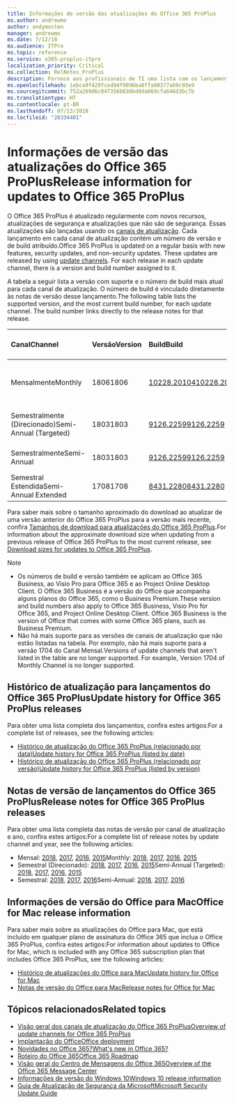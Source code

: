 ```yaml
---
title: Informações de versão das atualizações do Office 365 ProPlus
ms.author: andrewmo
author: andymosten
manager: andrewmo
ms.date: 7/12/18
ms.audience: ITPro
ms.topic: reference
ms.service: o365-proplus-itpro
localization_priority: Critical
ms.collection: RelNotes_ProPlus
description: Fornece aos profissionais de TI uma lista com os lançamentos mais recentes para o Office 365 ProPlus para cada canal de atualização, e links para notas de versão e o histórico de atualizações
ms.openlocfilehash: 1ebca9f429fced94f9096ba8ffa00377ab9c93e9
ms.sourcegitcommit: 752a269d6c047356b638bd8da669cfa646d3bc7b
ms.translationtype: HT
ms.contentlocale: pt-BR
ms.lasthandoff: 07/13/2018
ms.locfileid: "20334401"
---
```

# <a name="release-information-for-updates-to-office-365-proplus"></a><span data-ttu-id="65338-103">Informações de versão das atualizações do Office 365 ProPlus</span><span class="sxs-lookup"><span data-stu-id="65338-103">Release information for updates to Office 365 ProPlus</span></span>

<span data-ttu-id="65338-p101">O Office 365 ProPlus é atualizado regularmente com novos recursos, atualizações de segurança e atualizações que não são de segurança. Essas atualizações são lançadas usando os [canais de atualização](https://docs.microsoft.com/deployoffice/overview-of-update-channels-for-office-365-proplus). Cada lançamento em cada canal de atualização contém um número de versão e de build atribuído.</span><span class="sxs-lookup"><span data-stu-id="65338-p101">Office 365 ProPlus is updated on a regular basis with new features, security updates, and non-security updates. These updates are released by using [update channels](https://docs.microsoft.com/deployoffice/overview-of-update-channels-for-office-365-proplus). For each release in each update channel, there is a version and build number assigned to it.</span></span> 

<span data-ttu-id="65338-p102">A tabela a seguir lista a versão com suporte e o número de build mais atual para cada canal de atualização. O número de build é vinculado diretamente às notas de versão desse lançamento.</span><span class="sxs-lookup"><span data-stu-id="65338-p102">The following table lists the supported version, and the most current build number, for each update channel. The build number links directly to the release notes for that release.</span></span> 

  
|<span data-ttu-id="65338-109">**Canal**</span><span class="sxs-lookup"><span data-stu-id="65338-109">**Channel**</span></span>|<span data-ttu-id="65338-110">**Versão**</span><span class="sxs-lookup"><span data-stu-id="65338-110">**Version**</span></span>|<span data-ttu-id="65338-111">**Build**</span><span class="sxs-lookup"><span data-stu-id="65338-111">**Build**</span></span>|<span data-ttu-id="65338-112">**Data de lançamento**</span><span class="sxs-lookup"><span data-stu-id="65338-112">**Release date**</span></span>|<span data-ttu-id="65338-113">**Versão atual até**</span><span class="sxs-lookup"><span data-stu-id="65338-113">**Current version until**</span></span>|
|:-----|:-----|:-----|:-----|:-----|
|<span data-ttu-id="65338-114">Mensalmente</span><span class="sxs-lookup"><span data-stu-id="65338-114">Monthly</span></span>  <br/> |<span data-ttu-id="65338-115">1806</span><span class="sxs-lookup"><span data-stu-id="65338-115">1806</span></span>  <br/> |[<span data-ttu-id="65338-116">10228.20104</span><span class="sxs-lookup"><span data-stu-id="65338-116">10228.20104</span></span>](monthly-channel-2018.md#version-1806-july-10)  <br/> | <span data-ttu-id="65338-117">10 de julho de 2018</span><span class="sxs-lookup"><span data-stu-id="65338-117">July 10, 2018</span></span>  <br/> |<span data-ttu-id="65338-118">Lançamos a versão 1807</span><span class="sxs-lookup"><span data-stu-id="65338-118">Version 1807 is released</span></span> <br/>|
|<span data-ttu-id="65338-119">Semestralmente (Direcionado)</span><span class="sxs-lookup"><span data-stu-id="65338-119">Semi-Annual (Targeted)</span></span>  <br/> |<span data-ttu-id="65338-120">1803</span><span class="sxs-lookup"><span data-stu-id="65338-120">1803</span></span>  <br/> |[<span data-ttu-id="65338-121">9126.2259</span><span class="sxs-lookup"><span data-stu-id="65338-121">9126.2259</span></span>](semi-annual-channel-targeted-2018.md#version-1803-july-10)  <br/> | <span data-ttu-id="65338-122">10 de julho de 2018</span><span class="sxs-lookup"><span data-stu-id="65338-122">July 10, 2018</span></span>  <br/> |<span data-ttu-id="65338-123">11 de setembro de 2018</span><span class="sxs-lookup"><span data-stu-id="65338-123">September 11, 2018</span></span> <br/>|
|<span data-ttu-id="65338-124">Semestralmente</span><span class="sxs-lookup"><span data-stu-id="65338-124">Semi-Annual</span></span> <br/> |<span data-ttu-id="65338-125">1803</span><span class="sxs-lookup"><span data-stu-id="65338-125">1803</span></span>  <br/> | [<span data-ttu-id="65338-126">9126.2259</span><span class="sxs-lookup"><span data-stu-id="65338-126">9126.2259</span></span>](semi-annual-channel-2018.md#version-1803-july-10) <br/> |<span data-ttu-id="65338-127">10 de julho de 2018</span><span class="sxs-lookup"><span data-stu-id="65338-127">July 10, 2018</span></span>  <br/> |<span data-ttu-id="65338-128">8 de janeiro de 2019</span><span class="sxs-lookup"><span data-stu-id="65338-128">January 8, 2019</span></span> <br/>|
|<span data-ttu-id="65338-129">Semestral Estendida</span><span class="sxs-lookup"><span data-stu-id="65338-129">Semi-Annual Extended</span></span> <br/> |<span data-ttu-id="65338-130">1708</span><span class="sxs-lookup"><span data-stu-id="65338-130">1708</span></span>  <br/> |[<span data-ttu-id="65338-131">8431.2280</span><span class="sxs-lookup"><span data-stu-id="65338-131">8431.2280</span></span>](semi-annual-channel-2018.md#version-1708-july-10)  <br/> | <span data-ttu-id="65338-132">10 de julho de 2018</span><span class="sxs-lookup"><span data-stu-id="65338-132">July 10, 2018</span></span>  <br/> |<span data-ttu-id="65338-133">12 de março de 2019</span><span class="sxs-lookup"><span data-stu-id="65338-133">March 12, 2019</span></span> <br/>|

<span data-ttu-id="65338-134">Para saber mais sobre o tamanho aproximado do download ao atualizar de uma versão anterior do Office 365 ProPlus para a versão mais recente, confira [Tamanhos de download para atualizações do Office 365 ProPlus](download-sizes-office365-proplus-updates.md).</span><span class="sxs-lookup"><span data-stu-id="65338-134">For information about the approximate download size when updating from a previous release of Office 365 ProPlus to the most current release, see [Download sizes for updates to Office 365 ProPlus](download-sizes-office365-proplus-updates.md).</span></span>

> [!NOTE]
> - <span data-ttu-id="65338-p103">Os números de build e versão também se aplicam ao Office 365 Business, ao Visio Pro para Office 365 e ao Project Online Desktop Client. O Office 365 Business é a versão do Office que acompanha alguns planos do Office 365, como o Business Premium.</span><span class="sxs-lookup"><span data-stu-id="65338-p103">These version and build numbers also apply to Office 365 Business, Visio Pro for Office 365, and Project Online Desktop Client. Office 365 Business is the version of Office that comes with some Office 365 plans, such as Business Premium.</span></span>
> - <span data-ttu-id="65338-p104">Não há mais suporte para as versões de canais de atualização que não estão listadas na tabela. Por exemplo, não há mais suporte para a versão 1704 do Canal Mensal.</span><span class="sxs-lookup"><span data-stu-id="65338-p104">Versions of update channels that aren't listed in the table are no longer supported. For example, Version 1704 of Monthly Channel is no longer supported.</span></span> 


## <a name="update-history-for-office-365-proplus-releases"></a><span data-ttu-id="65338-139">Histórico de atualização para lançamentos do Office 365 ProPlus</span><span class="sxs-lookup"><span data-stu-id="65338-139">Update history for Office 365 ProPlus releases</span></span>

<span data-ttu-id="65338-140">Para obter uma lista completa dos lançamentos, confira estes artigos:</span><span class="sxs-lookup"><span data-stu-id="65338-140">For a complete list of releases, see the following articles:</span></span>
 - [<span data-ttu-id="65338-141">Histórico de atualização do Office 365 ProPlus (relacionado por data)</span><span class="sxs-lookup"><span data-stu-id="65338-141">Update history for Office 365 ProPlus (listed by date)</span></span>](update-history-office365-proplus-by-date.md)
 - [<span data-ttu-id="65338-142">Histórico de atualização do Office 365 ProPlus (relacionado por versão)</span><span class="sxs-lookup"><span data-stu-id="65338-142">Update history for Office 365 ProPlus (listed by version)</span></span>](update-history-office365-proplus-by-version.md)

## <a name="release-notes-for-office-365-proplus-releases"></a><span data-ttu-id="65338-143">Notas de versão de lançamentos do Office 365 ProPlus</span><span class="sxs-lookup"><span data-stu-id="65338-143">Release notes for Office 365 ProPlus releases</span></span>

<span data-ttu-id="65338-144">Para obter uma lista completa das notas de versão por canal de atualização e ano, confira estes artigos:</span><span class="sxs-lookup"><span data-stu-id="65338-144">For a complete list of release notes by update channel and year, see the following articles:</span></span>
 - <span data-ttu-id="65338-145">Mensal: [2018](monthly-channel-2018.md), [2017](monthly-channel-2017.md), [2016](monthly-channel-2016.md), [2015](monthly-channel-2015.md)</span><span class="sxs-lookup"><span data-stu-id="65338-145">Monthly: [2018](monthly-channel-2018.md), [2017](monthly-channel-2017.md), [2016](monthly-channel-2016.md), [2015](monthly-channel-2015.md)</span></span>
 - <span data-ttu-id="65338-146">Semestral (Direcionado): [2018](semi-annual-channel-targeted-2018.md), [2017](semi-annual-channel-targeted-2017.md), [2016](semi-annual-channel-targeted-2016.md), [2015](semi-annual-channel-targeted-2015.md)</span><span class="sxs-lookup"><span data-stu-id="65338-146">Semi-Annual (Targeted): [2018](semi-annual-channel-targeted-2018.md), [2017](semi-annual-channel-targeted-2017.md), [2016](semi-annual-channel-targeted-2016.md), [2015](semi-annual-channel-targeted-2015.md)</span></span>
 - <span data-ttu-id="65338-147">Semestral: [2018](semi-annual-channel-2018.md), [2017](semi-annual-channel-2017.md), [2016](semi-annual-channel-2016.md)</span><span class="sxs-lookup"><span data-stu-id="65338-147">Semi-Annual: [2018](semi-annual-channel-2018.md), [2017](semi-annual-channel-2017.md), [2016](semi-annual-channel-2016.md)</span></span>

## <a name="office-for-mac-release-information"></a><span data-ttu-id="65338-148">Informações de versão do Office para Mac</span><span class="sxs-lookup"><span data-stu-id="65338-148">Office for Mac release information</span></span>

<span data-ttu-id="65338-149">Para saber mais sobre as atualizações do Office para Mac, que está incluído em qualquer plano de assinatura do Office 365 que inclua o Office 365 ProPlus, confira estes artigos:</span><span class="sxs-lookup"><span data-stu-id="65338-149">For information about updates to Office for Mac, which is included with any Office 365 subscription plan that includes Office 365 ProPlus, see the following articles:</span></span>
 - [<span data-ttu-id="65338-150">Histórico de atualizações do Office para Mac</span><span class="sxs-lookup"><span data-stu-id="65338-150">Update history for Office for Mac</span></span>](update-history-office-for-mac.md)
 - [<span data-ttu-id="65338-151">Notas de versão do Office para Mac</span><span class="sxs-lookup"><span data-stu-id="65338-151">Release notes for Office for Mac</span></span>](release-notes-office-for-mac.md)


## <a name="related-topics"></a><span data-ttu-id="65338-152">Tópicos relacionados</span><span class="sxs-lookup"><span data-stu-id="65338-152">Related topics</span></span>

- [<span data-ttu-id="65338-153">Visão geral dos canais de atualização do Office 365 ProPlus</span><span class="sxs-lookup"><span data-stu-id="65338-153">Overview of update channels for Office 365 ProPlus</span></span>](https://docs.microsoft.com/deployoffice/overview-of-update-channels-for-office-365-proplus)
- [<span data-ttu-id="65338-154">Implantação do Office</span><span class="sxs-lookup"><span data-stu-id="65338-154">Office deployment</span></span>](https://docs.microsoft.com/deployoffice/)
- [<span data-ttu-id="65338-155">Novidades no Office 365?</span><span class="sxs-lookup"><span data-stu-id="65338-155">What's new in Office 365?</span></span>](https://support.office.com/article/95c8d81d-08ba-42c1-914f-bca4603e1426)
- [<span data-ttu-id="65338-156">Roteiro do Office 365</span><span class="sxs-lookup"><span data-stu-id="65338-156">Office 365 Roadmap</span></span>](https://products.office.com/business/office-365-roadmap)
- [<span data-ttu-id="65338-157">Visão geral do Centro de Mensagens do Office 365</span><span class="sxs-lookup"><span data-stu-id="65338-157">Overview of the Office 365 Message Center</span></span>](https://support.office.com/article/38fb3333-bfcc-4340-a37b-deda509c2093)
- [<span data-ttu-id="65338-158">Informações de versão do Windows 10</span><span class="sxs-lookup"><span data-stu-id="65338-158">Windows 10 release information</span></span>](https://www.microsoft.com/itpro/windows-10/release-information)
- [<span data-ttu-id="65338-159">Guia de Atualização de Segurança da Microsoft</span><span class="sxs-lookup"><span data-stu-id="65338-159">Microsoft Security Update Guide</span></span>](https://portal.msrc.microsoft.com/)